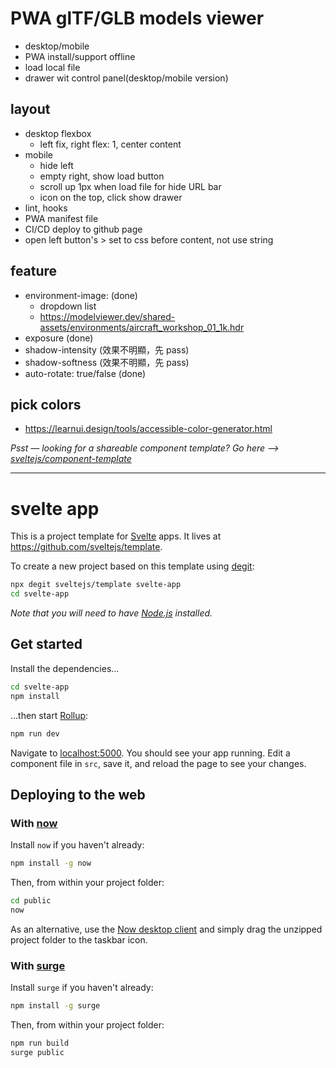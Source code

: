 
# PWA glTF/GLB models viewer
- desktop/mobile
- PWA install/support offline
- load local file
- drawer wit control panel(desktop/mobile version)

## layout
- desktop flexbox
  - left fix, right flex: 1, center content
- mobile
  - hide left
  - empty right, show load button
  - scroll up 1px when load file for hide URL bar
  - icon on the top, click show drawer
- lint, hooks
- PWA manifest file
- CI/CD deploy to github page
- open left button's > set to css before content, not use string

## feature
- environment-image: (done)
  - dropdown list
  - https://modelviewer.dev/shared-assets/environments/aircraft_workshop_01_1k.hdr
- exposure (done)
- shadow-intensity (效果不明顯，先 pass)
- shadow-softness (效果不明顯，先 pass)
- auto-rotate: true/false (done)

## pick colors
- https://learnui.design/tools/accessible-color-generator.html


*Psst — looking for a shareable component template? Go here --> [sveltejs/component-template](https://github.com/sveltejs/component-template)*


---

# svelte app

This is a project template for [Svelte](https://svelte.dev) apps. It lives at https://github.com/sveltejs/template.

To create a new project based on this template using [degit](https://github.com/Rich-Harris/degit):

```bash
npx degit sveltejs/template svelte-app
cd svelte-app
```

*Note that you will need to have [Node.js](https://nodejs.org) installed.*


## Get started

Install the dependencies...

```bash
cd svelte-app
npm install
```

...then start [Rollup](https://rollupjs.org):

```bash
npm run dev
```

Navigate to [localhost:5000](http://localhost:5000). You should see your app running. Edit a component file in `src`, save it, and reload the page to see your changes.


## Deploying to the web

### With [now](https://zeit.co/now)

Install `now` if you haven't already:

```bash
npm install -g now
```

Then, from within your project folder:

```bash
cd public
now
```

As an alternative, use the [Now desktop client](https://zeit.co/download) and simply drag the unzipped project folder to the taskbar icon.

### With [surge](https://surge.sh/)

Install `surge` if you haven't already:

```bash
npm install -g surge
```

Then, from within your project folder:

```bash
npm run build
surge public
```
